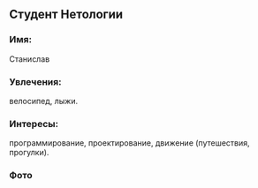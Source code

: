 ## Студент Нетологии
### Имя: 
Станислав
### Увлечения: 
велосипед, лыжи.
### Интересы: 
программирование, проектирование, движение (путешествия, прогулки).
### Фото

[это я]: foto.jpg